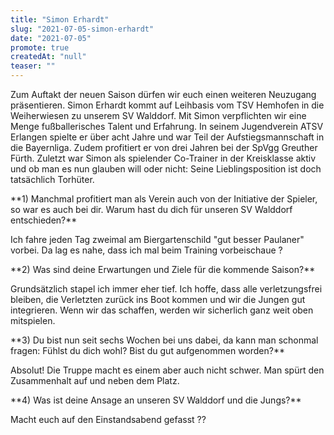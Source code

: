 ```yaml
---
title: "Simon Erhardt"
slug: "2021-07-05-simon-erhardt"
date: "2021-07-05"
promote: true
createdAt: "null"
teaser: ""
---
```

<p class="MsoNoSpacing">Zum Auftakt der neuen Saison dürfen wir euch einen weiteren Neuzugang präsentieren. Simon Erhardt kommt auf Leihbasis vom TSV Hemhofen in die Weiherwiesen zu unserem SV Walddorf. Mit Simon verpflichten wir eine Menge fußballerisches Talent und Erfahrung. In seinem Jugendverein ATSV Erlangen spielte er über acht Jahre und war Teil der Aufstiegsmannschaft in die Bayernliga. Zudem profitiert er von drei Jahren bei der SpVgg Greuther Fürth. Zuletzt war Simon als spielender Co-Trainer in der Kreisklasse aktiv und ob man es nun glauben will oder nicht: Seine Lieblingsposition ist doch tatsächlich Torhüter.


<p class="MsoNoSpacing"> 


<p class="MsoNoSpacing">**1) Manchmal profitiert man als Verein auch von der Initiative der Spieler, so war es auch bei dir. Warum hast du dich für unseren SV Walddorf entschieden?**


<p class="MsoNoSpacing">Ich fahre jeden Tag zweimal am Biergartenschild "gut besser Paulaner" vorbei. Da lag es nahe, dass ich mal beim Training vorbeischaue ?


<p class="MsoNoSpacing"> 


<p class="MsoNoSpacing">**2) Was sind deine Erwartungen und Ziele für die kommende Saison?**


<p class="MsoNoSpacing">Grundsätzlich stapel ich immer eher tief. Ich hoffe, dass alle verletzungsfrei bleiben, die Verletzten zurück ins Boot kommen und wir die Jungen gut integrieren. Wenn wir das schaffen, werden wir sicherlich ganz weit oben mitspielen.


<p class="MsoNoSpacing"> 


<p class="MsoNoSpacing">**3) Du bist nun seit sechs Wochen bei uns dabei, da kann man schonmal fragen: Fühlst du dich wohl? Bist du gut aufgenommen worden?**


<p class="MsoNoSpacing">Absolut! Die Truppe macht es einem aber auch nicht schwer. Man spürt den Zusammenhalt auf und neben dem Platz.


<p class="MsoNoSpacing"> 


<p class="MsoNoSpacing">**4) Was ist deine Ansage an unseren SV Walddorf und die Jungs?**


<p class="MsoNoSpacing">Macht euch auf den Einstandsabend gefasst ??


<p class="MsoNoSpacing"> 


<p class="MsoNoSpacing">

 
